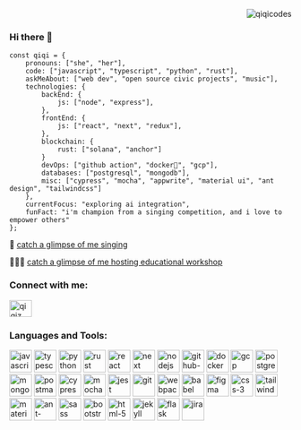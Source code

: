 <p align="right"> <img src="https://komarev.com/ghpvc/?username=qiqicodes&label=Profile%20views&color=0e75b6&style=flat" alt="qiqicodes" /> </p>

### Hi there 👋

```
const qiqi = {
    pronouns: ["she", "her"],
    code: ["javascript", "typescript", "python", "rust"],
    askMeAbout: ["web dev", "open source civic projects", "music"],
    technologies: {
        backEnd: {
            js: ["node", "express"],
        },
        frontEnd: {
            js: ["react", "next", "redux"],
        },
        blockchain: {
            rust: ["solana", "anchor"]
        }
        devOps: ["github action", "docker🐳", "gcp"],
        databases: ["postgresql", "mongodb"],
        misc: ["cypress", "mocha", "appwrite", "material ui", "ant design", "tailwindcss"]
    },
    currentFocus: "exploring ai integration",
    funFact: "i'm champion from a singing competition, and i love to empower others"
};
```

🎤 [catch a glimpse of me singing](https://www.youtube.com/watch?v=emZPQov5IKk&t=2646s)

👩🏻‍🏫 [catch a glimpse of me hosting educational workshop](https://x.com/JetProtocol/status/1501288976325361668?s=20)

<h3 align="left">Connect with me:</h3>
<p align="left">
<a href="https://linkedin.com/in/qiqiz" target="blank"><img align="center" src="https://raw.githubusercontent.com/rahuldkjain/github-profile-readme-generator/master/src/images/icons/Social/linked-in-alt.svg" alt="qiqiz" height="30" width="40" /></a>
</p>

<h3 align="left">Languages and Tools:</h3>
<p align="left">
<a href="#"><img src="https://api.iconify.design/logos:javascript.svg" alt="javascript" width="40" height="40"/></a>
<a href="#"><img src="https://api.iconify.design/logos:typescript-icon.svg" alt="typescript" width="40" height="40"/></a>
<a href="#"><img src="https://api.iconify.design/logos:python.svg" alt="python" width="40" height="40"/></a>
<a href="#"><img src="https://api.iconify.design/logos:rust.svg" alt="rust" width="40" height="40"/></a>
<a href="#"><img src="https://api.iconify.design/logos:react.svg" alt="react" width="40" height="40"/></a>
<a href="#"><img src="https://api.iconify.design/logos:nextjs-icon.svg" alt="next" width="40" height="40"/></a>
<a href="#"><img src="https://api.iconify.design/logos:nodejs-icon.svg" alt="nodejs" width="40" height="40"/></a>
<a href="#"><img src="https://api.iconify.design/logos:github-actions.svg" alt="github-action" width="40" height="40"/></a>
<a href="#"><img src="https://api.iconify.design/logos:docker-icon.svg" alt="docker" width="40" height="40"/></a>
<a href="#"><img src="https://www.vectorlogo.zone/logos/google_cloud/google_cloud-icon.svg" alt="gcp" width="40" height="40"/></a>
<a href="#"><img src="https://api.iconify.design/logos:postgresql.svg" alt="postgresql" width="40" height="40"/></a>
<a href="#"><img src="https://api.iconify.design/logos:mongodb-icon.svg" alt="mongodb" width="40" height="40"/></a>
<a href="#"><img src="https://api.iconify.design/logos:postman-icon.svg" alt="postman" width="40" height="40"/></a>
<a href="#"><img src="https://api.iconify.design/logos:cypress-icon.svg" alt="cypress" width="40" height="40"/></a>
<a href="#"><img src="https://api.iconify.design/logos:mocha.svg" alt="mocha" width="40" height="40"/></a>
<a href="#"><img src="https://api.iconify.design/logos:jest.svg" alt="jest" width="40" height="40"/></a>
<a href="#"><img src="https://api.iconify.design/logos:git-icon.svg" alt="git" width="40" height="40"/></a>
<a href="#"><img src="https://api.iconify.design/logos:webpack.svg" alt="webpack" width="40" height="40"/></a>
<a href="#"><img src="https://api.iconify.design/logos:babel.svg" alt="babel" width="40" height="40"/></a>
<a href="#"><img src="https://api.iconify.design/logos:figma.svg" alt="figma" width="40" height="40"/></a>
<a href="#"><img src="https://api.iconify.design/logos:css-3.svg" alt="css-3" width="40" height="40"/></a>
<a href="#"><img src="https://api.iconify.design/logos:tailwindcss-icon.svg" alt="tailwindcss" width="40" height="40"/></a>
<a href="#"><img src="https://api.iconify.design/logos:material-ui.svg" alt="material-ui" width="40" height="40"/></a>
<a href="#"><img src="https://api.iconify.design/logos:ant-design.svg" alt="ant-design" width="40" height="40"/></a>
<a href="#"><img src="https://api.iconify.design/logos:sass.svg" alt="sass" width="40" height="40"/></a>
<a href="#"><img src="https://api.iconify.design/logos:bootstrap.svg" alt="bootstrap" width="40" height="40"/></a>
<a href="#"><img src="https://api.iconify.design/logos:html-5.svg" alt="html-5" width="40" height="40"/></a>
<a href="#"><img src="https://www.vectorlogo.zone/logos/jekyllrb/jekyllrb-icon.svg" alt="jekyll" width="40" height="40"/></a>
<a href="#"><img src="https://api.iconify.design/logos:flask.svg" alt="flask" width="40" height="40"/></a>
<a href="#"><img src="https://api.iconify.design/logos:jira.svg" alt="jira" width="40" height="40"/></a>
</p>
